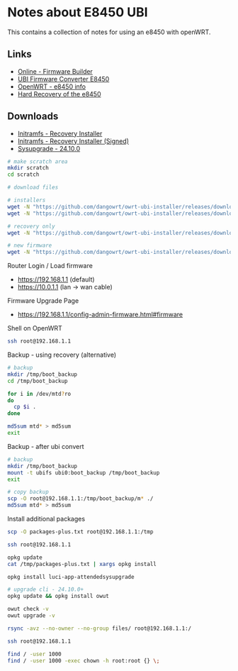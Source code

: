 # Notes about E8450 UBI

This contains a collection of notes for using an e8450 with openWRT.

## Links

- [Online - Firmware Builder](https://firmware-selector.openwrt.org)
- [UBI Firmware Converter E8450](https://github.com/dangowrt/owrt-ubi-installer)
- [OpenWRT - e8450 info](https://openwrt.org/toh/linksys/e8450)
- [Hard Recovery of the e8450](https://forum.openwrt.org/t/belkin-rt3200-linksys-e8450-wifi-ax-discussion/94302/5108)

## Downloads

- [Initramfs - Recovery Installer](https://github.com/dangowrt/owrt-ubi-installer/releases/download/v1.1.4/openwrt-24.10.0-mediatek-mt7622-linksys_e8450-ubi-initramfs-recovery-installer.itb)
- [Initramfs - Recovery Installer (Signed)](https://github.com/dangowrt/owrt-ubi-installer/releases/download/v1.1.4/openwrt-24.10.0-mediatek-mt7622-linksys_e8450-ubi-initramfs-recovery-installer_signed.itb)
- [Sysupgrade - 24.10.0](https://github.com/dangowrt/owrt-ubi-installer/releases/download/v1.1.4/openwrt-24.10.0-mediatek-mt7622-linksys_e8450-ubi-squashfs-sysupgrade.itb)

```sh
# make scratch area
mkdir scratch
cd scratch

# download files

# installers
wget -N "https://github.com/dangowrt/owrt-ubi-installer/releases/download/v1.1.4/openwrt-24.10.0-mediatek-mt7622-linksys_e8450-ubi-initramfs-recovery-installer.itb"
wget -N "https://github.com/dangowrt/owrt-ubi-installer/releases/download/v1.1.4/openwrt-24.10.0-mediatek-mt7622-linksys_e8450-ubi-initramfs-recovery-installer_signed.itb"

# recovery only
wget -N "https://github.com/dangowrt/owrt-ubi-installer/releases/download/v1.1.4/openwrt-24.10.0-mediatek-mt7622-linksys_e8450-ubi-initramfs-recovery.itb"

# new firmware
wget -N "https://github.com/dangowrt/owrt-ubi-installer/releases/download/v1.1.4/openwrt-24.10.0-mediatek-mt7622-linksys_e8450-ubi-squashfs-sysupgrade.itb"
```

Router Login / Load firmware

- https://192.168.1.1 (default)
- https://10.0.1.1 (lan -> wan cable)

Firmware Upgrade Page

- https://192.168.1.1/config-admin-firmware.html#firmware

Shell on OpenWRT

```sh
ssh root@192.168.1.1
```

Backup - using recovery (alternative)

```sh
# backup
mkdir /tmp/boot_backup
cd /tmp/boot_backup

for i in /dev/mtd?ro
do
  cp $i .
done

md5sum mtd* > md5sum
exit
```

Backup - after ubi convert

```sh
# backup
mkdir /tmp/boot_backup
mount -t ubifs ubi0:boot_backup /tmp/boot_backup
exit
```

```sh
# copy backup
scp -O root@192.168.1.1:/tmp/boot_backup/m* ./
md5sum mtd* > md5sum
```

Install additional packages

```sh
scp -O packages-plus.txt root@192.168.1.1:/tmp

ssh root@192.168.1.1
```

```sh
opkg update
cat /tmp/packages-plus.txt | xargs opkg install
```

```sh
opkg install luci-app-attendedsysupgrade

# upgrade cli - 24.10.0+
opkg update && opkg install owut

owut check -v
owut upgrade -v
```

```sh
rsync -avz --no-owner --no-group files/ root@192.168.1.1:/
```

```sh
ssh root@192.168.1.1
```

```sh
find / -user 1000
find / -user 1000 -exec chown -h root:root {} \;
```

